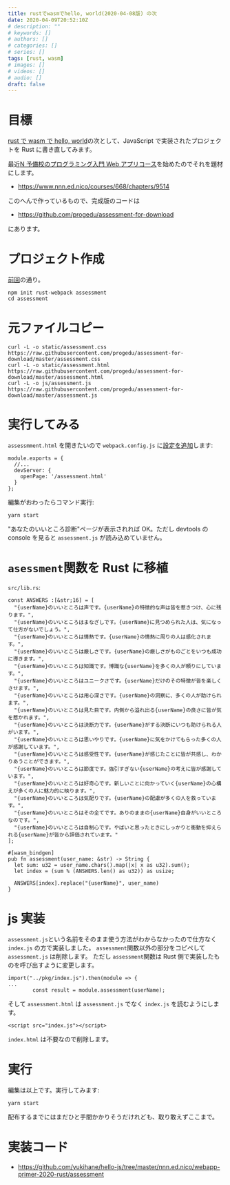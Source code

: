 ```yaml
---
title: rustでwasmでhello, world(2020-04-08版) の次
date: 2020-04-09T20:52:10Z
# description: ""
# keywords: []
# authors: []
# categories: []
# series: []
tags: [rust, wasm]
# images: []
# videos: []
# audio: []
draft: false
---
```


# 目標

[rust で wasm で hello, world](https://qiita.com/yukihane/items/66679cbe076f0bb3a962)の次として、JavaScript で実装されたプロジェクトを Rust に書き直してみます。

最近[N 予備校のプログラミング入門 Web アプリコース](https://www.nnn.ed.nico/pages/programming/)を始めたのでそれを題材にします。

- https://www.nnn.ed.nico/courses/668/chapters/9514

このへんで作っているもので、完成版のコードは

- https://github.com/progedu/assessment-for-download

にあります。

# プロジェクト作成

[前回](https://qiita.com/yukihane/items/66679cbe076f0bb3a962)の通り。

    npm init rust-webpack assessment
    cd assessment

# 元ファイルコピー

```
curl -L -o static/assessment.css https://raw.githubusercontent.com/progedu/assessment-for-download/master/assessment.css
curl -L -o static/assessment.html https://raw.githubusercontent.com/progedu/assessment-for-download/master/assessment.html
curl -L -o js/assessment.js https://raw.githubusercontent.com/progedu/assessment-for-download/master/assessment.js
```

# 実行してみる

`assessmment.html` を開きたいので `webpack.config.js` に[設定を追加](https://webpack.js.org/configuration/dev-server/#devserveropenpage)します:

```
module.exports = {
  //...
  devServer: {
    openPage: '/assessment.html'
  }
};
```

編集がおわったらコマンド実行:

    yarn start

"あなたのいいところ診断"ページが表示されれば OK。ただし devtools の console を見ると `assessment.js` が読み込めていません。

# `asessment`関数を Rust に移植

`src/lib.rs`:

```
const ANSWERS :[&str;16] = [
  "{userName}のいいところは声です。{userName}の特徴的な声は皆を惹きつけ、心に残ります。",
  "{userName}のいいところはまなざしです。{userName}に見つめられた人は、気になって仕方がないでしょう。",
  "{userName}のいいところは情熱です。{userName}の情熱に周りの人は感化されます。",
  "{userName}のいいところは厳しさです。{userName}の厳しさがものごとをいつも成功に導きます。",
  "{userName}のいいところは知識です。博識な{userName}を多くの人が頼りにしています。",
  "{userName}のいいところはユニークさです。{userName}だけのその特徴が皆を楽しくさせます。",
  "{userName}のいいところは用心深さです。{userName}の洞察に、多くの人が助けられます。",
  "{userName}のいいところは見た目です。内側から溢れ出る{userName}の良さに皆が気を惹かれます。",
  "{userName}のいいところは決断力です。{userName}がする決断にいつも助けられる人がいます。",
  "{userName}のいいところは思いやりです。{userName}に気をかけてもらった多くの人が感謝しています。",
  "{userName}のいいところは感受性です。{userName}が感じたことに皆が共感し、わかりあうことができます。",
  "{userName}のいいところは節度です。強引すぎない{userName}の考えに皆が感謝しています。",
  "{userName}のいいところは好奇心です。新しいことに向かっていく{userName}の心構えが多くの人に魅力的に映ります。",
  "{userName}のいいところは気配りです。{userName}の配慮が多くの人を救っています。",
  "{userName}のいいところはその全てです。ありのままの{userName}自身がいいところなのです。",
  "{userName}のいいところは自制心です。やばいと思ったときにしっかりと衝動を抑えられる{userName}が皆から評価されています。"
];

#[wasm_bindgen]
pub fn assessment(user_name: &str) -> String {
  let sum: u32 = user_name.chars().map(|x| x as u32).sum();
  let index = (sum % (ANSWERS.len() as u32)) as usize;

  ANSWERS[index].replace("{userName}", user_name)
}
```

# js 実装

`assessment.js`という名前をそのまま使う方法がわからなかったので仕方なく `index.js` の方で実装しました。
`assessment`関数以外の部分をコピペして `assessment.js` は削除します。
ただし `assessment`関数は Rust 側で実装したものを呼び出すように変更します。

```
import("../pkg/index.js").then(module => {
...
        const result = module.assessment(userName);
```

そして `assessment.html` は `assessment.js` でなく `index.js` を読むようにします。

```
<script src="index.js"></script>
```

`index.html` は不要なので削除します。

# 実行

編集は以上です。実行してみます:

    yarn start

配布するまでにはまだひと手間かかりそうだけれども、取り敢えずここまで。

# 実装コード

- https://github.com/yukihane/hello-js/tree/master/nnn.ed.nico/webapp-primer-2020-rust/assessment
